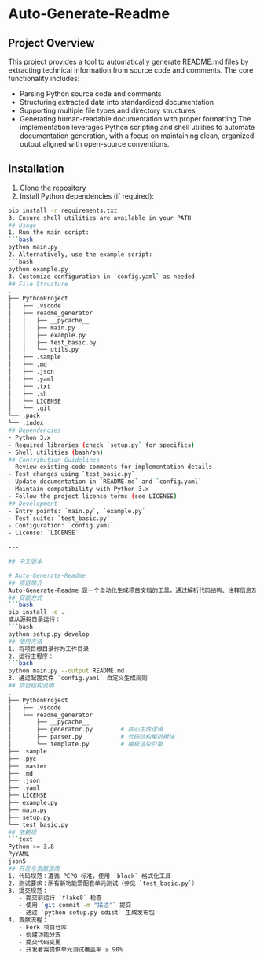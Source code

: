 # Auto-Generate-Readme
## Project Overview
This project provides a tool to automatically generate README.md files by extracting technical information from source code and comments. The core functionality includes:
- Parsing Python source code and comments
- Structuring extracted data into standardized documentation
- Supporting multiple file types and directory structures
- Generating human-readable documentation with proper formatting
The implementation leverages Python scripting and shell utilities to automate documentation generation, with a focus on maintaining clean, organized output aligned with open-source conventions.
## Installation
1. Clone the repository
2. Install Python dependencies (if required):
```bash
pip install -r requirements.txt
3. Ensure shell utilities are available in your PATH
## Usage
1. Run the main script:
```bash
python main.py
2. Alternatively, use the example script:
```bash
python example.py
3. Customize configuration in `config.yaml` as needed
## File Structure
.
├── PythonProject
│   ├── .vscode
│   ├── readme_generator
│   │   ├── __pycache__
│   │   ├── main.py
│   │   ├── example.py
│   │   ├── test_basic.py
│   │   └── utils.py
│   ├── .sample
│   ├── .md
│   ├── .json
│   ├── .yaml
│   ├── .txt
│   ├── .sh
│   └── LICENSE
│   └── .git
└── .pack
└── .index
## Dependencies
- Python 3.x
- Required libraries (check `setup.py` for specifics)
- Shell utilities (bash/sh)
## Contribution Guidelines
- Review existing code comments for implementation details
- Test changes using `test_basic.py`
- Update documentation in `README.md` and `config.yaml`
- Maintain compatibility with Python 3.x
- Follow the project license terms (see LICENSE)
## Development
- Entry points: `main.py`, `example.py`
- Test suite: `test_basic.py`
- Configuration: `config.yaml`
- License: `LICENSE`

---

## 中文版本

# Auto-Generate-Readme
## 项目简介
Auto-Generate-Readme 是一个自动化生成项目文档的工具，通过解析代码结构、注释信息及配置文件，生成符合开源标准的 README.md 文档。支持多格式输出与自定义模板配置。
## 安装方式
```bash
pip install -e .
或从源码目录运行：
```bash
python setup.py develop
## 使用方法
1. 将项目根目录作为工作目录
2. 运行主程序：
```bash
python main.py --output README.md
3. 通过配置文件 `config.yaml` 自定义生成规则
## 项目结构说明
.
├── PythonProject
│   ├── .vscode
│   └── readme_generator
│       ├── __pycache__
│       ├── generator.py        # 核心生成逻辑
│       ├── parser.py           # 代码结构解析模块
│       └── template.py         # 模板渲染引擎
├── .sample
├── .pyc
├── .master
├── .md
├── .json
├── .yaml
├── LICENSE
├── example.py
├── main.py
├── setup.py
└── test_basic.py
## 依赖项
```text
Python >= 3.8
PyYAML
json5
## 开发与贡献指南
1. 代码规范：遵循 PEP8 标准，使用 `black` 格式化工具
2. 测试要求：所有新功能需配套单元测试（参见 `test_basic.py`）
3. 提交规范：
   - 提交前运行 `flake8` 检查
   - 使用 `git commit -m "描述"` 提交
   - 通过 `python setup.py sdist` 生成发布包
4. 贡献流程：
   - Fork 项目仓库
   - 创建功能分支
   - 提交代码变更
   - 开发者需提供单元测试覆盖率 ≥ 90%
